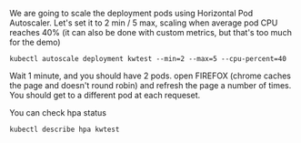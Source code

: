 We are going to scale the deployment pods using Horizontal Pod Autoscaler.
Let's set it to 2 min / 5 max, scaling when average pod CPU reaches 40%
(it can also be done with custom metrics, but that's too much for the demo)


```
kubectl autoscale deployment kwtest --min=2 --max=5 --cpu-percent=40
```

Wait 1 minute, and you should have 2 pods.
open FIREFOX (chrome caches the page and doesn't round robin) and refresh the page a number of times.
You should get to a different pod at each requeset.


You can check hpa status

```
kubectl describe hpa kwtest
```

